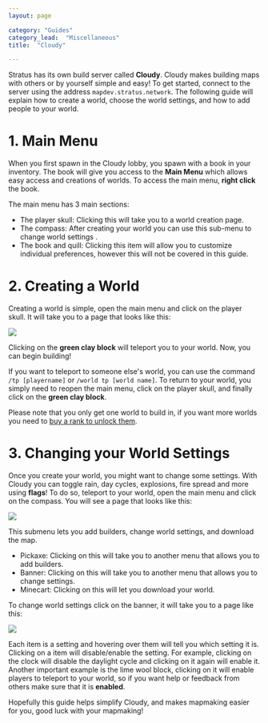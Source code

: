```yaml
---
layout: page

category: "Guides"
category_lead:  "Miscellaneous"
title:  "Cloudy"

---
```


Stratus has its own build server called **Cloudy**. Cloudy makes building maps with others or by yourself simple and easy! To get started, connect to the server using the address `mapdev.stratus.network`. The following guide will explain how to create a world, choose the world settings, and how to add people to your world.

# 1. Main Menu

When you first spawn in the Cloudy lobby, you spawn with a book in your inventory. The book will give you access to the **Main Menu** which allows easy access and creations of worlds. To access the main menu, **right click** the book. 
 
The main menu has 3 main sections:
 
- The player skull: Clicking this will take you to a world creation page.
- The compass: After creating your world you can use this sub-menu to change world settings .
- The book and quill: Clicking this item will allow you to customize individual preferences, however this will not be covered in this guide.

# 2. Creating a World

Creating a world is simple, open the main menu and click on the player skull. It will take you to a page that looks like this:

<img src="http://i.imgur.com/BeDdHJi.png"/>

Clicking on the **green clay block** will teleport you to your world. Now, you can begin building!
 
If you want to teleport to someone else's world, you can use the command `/tp [playername]` or `/world tp [world name]`. To return to your world, you simply need to reopen the main menu, click on the player skull, and finally click on the **green clay block**.

Please note that you only get one world to build in, if you want more worlds you need to [buy a rank to unlock them](https://stratusnetwork.buycraft.net/).

# 3. Changing your World Settings

Once you create your world, you might want to change some settings. With Cloudy you can toggle rain, day cycles, explosions, fire spread and more using **flags**! To do so, teleport to your world, open the main menu and click on the compass. You will see a page that looks like this:

<img src="http://i.imgur.com/oLAuRVr.png"/>

This submenu lets you add builders, change world settings, and download the map.

- Pickaxe: Clicking on this will take you to another menu that allows you to add builders.
- Banner: Clicking on this will take you to another menu that allows you to change settings.
- Minecart: Clicking on this will let you download your world.
 
To change world settings click on the banner, it will take you to a page like this:

<img src="http://i.imgur.com/bJLiIt5.png"/>

Each item is a setting and hovering over them will tell you which setting it is. Clicking on a item will disable/enable the setting. For example, clicking on the clock will disable the daylight cycle and clicking on it again will enable it. Another important example is the lime wool block, clicking on it will enable players to teleport to your world, so if you want help or feedback from others make sure that it is **enabled**.
 
Hopefully this guide helps simplify Cloudy, and makes mapmaking easier for you, good luck with your mapmaking!



